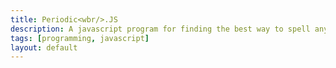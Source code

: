 ```yaml
---
title: Periodic<wbr/>.JS
description: A javascript program for finding the best way to spell any text using periodic table symbols.
tags: [programming, javascript]
layout: default
---
```

